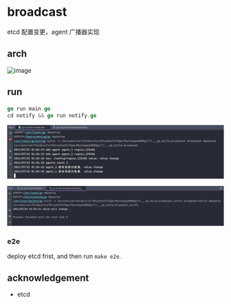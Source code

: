 # broadcast

etcd 配置变更，agent 广播器实现

## arch

![image](https://user-images.githubusercontent.com/28869910/134543364-f94cbd1d-18b5-4817-8529-eed160b58aba.png)

## run

```go
go run main.go
cd notify && go run notify.go
```

![image-20210722012303177](img/image-20210722012303177.png)

![image-20210722012307043](img/image-20210722012307043.png)

### e2e 

deploy etcd frist, and then run `make e2e`.

## acknowledgement

- etcd
